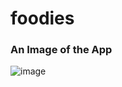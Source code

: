 # foodies

### An Image of the App
![image](https://github.com/MehdiKardgar/foodies/assets/76148286/18836e53-04db-40b8-9ab6-8b580f6e7d05)











<!-- npm run dev -->
